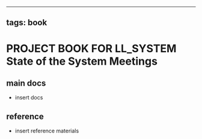 
---
tags: book
---

PROJECT BOOK FOR LL_SYSTEM State of the System Meetings
===

main docs
---

- insert docs

reference
---

- insert reference materials

